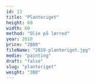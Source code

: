 ```yaml
---
id: 13
title: "Planteriget"
height: 60
width: 60
method: "Olie på lærred"
year: 2010
price: "2800"
fileName: "2010-planteriget.jpg"
medie: "painting"
draft: "false"
slug: "planteriget"
weight: "380"
---
```


